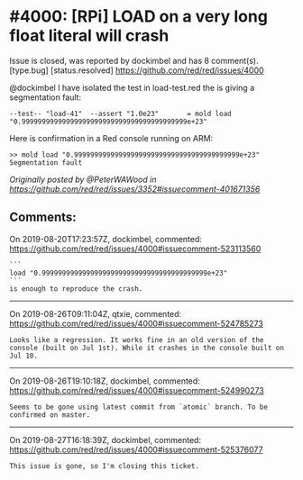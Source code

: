 
#4000: [RPi] LOAD on a very long float literal will crash
================================================================================
Issue is closed, was reported by dockimbel and has 8 comment(s).
[type.bug] [status.resolved]
<https://github.com/red/red/issues/4000>

@dockimbel I have isolated the test in load-test.red the is giving a segmentation fault:

```text
--test-- "load-41"	--assert "1.0e23"		= mold load "0.99999999999999999999999999999999999999999e+23"
```

Here is confirmation in a Red console running on ARM:
```text
>> mold load "0.99999999999999999999999999999999999999999e+23"
Segmentation fault

```

_Originally posted by @PeterWAWood in https://github.com/red/red/issues/3352#issuecomment-401671356_


Comments:
--------------------------------------------------------------------------------

On 2019-08-20T17:23:57Z, dockimbel, commented:
<https://github.com/red/red/issues/4000#issuecomment-523113560>

    ```
    load "0.99999999999999999999999999999999999999999e+23"
    ```
    is enough to reproduce the crash.

--------------------------------------------------------------------------------

On 2019-08-26T09:11:04Z, qtxie, commented:
<https://github.com/red/red/issues/4000#issuecomment-524785273>

    Looks like a regression. It works fine in an old version of the console (built on Jul 1st). While it crashes in the console built on Jul 10.

--------------------------------------------------------------------------------

On 2019-08-26T19:10:18Z, dockimbel, commented:
<https://github.com/red/red/issues/4000#issuecomment-524990273>

    Seems to be gone using latest commit from `atomic` branch. To be confirmed on master.

--------------------------------------------------------------------------------

On 2019-08-27T16:18:39Z, dockimbel, commented:
<https://github.com/red/red/issues/4000#issuecomment-525376077>

    This issue is gone, so I'm closing this ticket.

